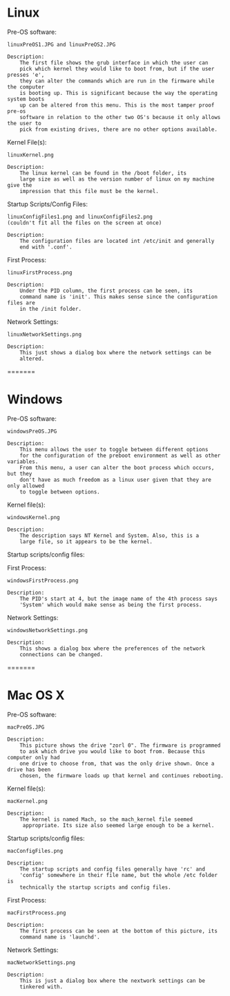Linux
=======

Pre-OS software:

    linuxPreOS1.JPG and linuxPreOS2.JPG
    
    Description:
        The first file shows the grub interface in which the user can
        pick which kernel they would like to boot from, but if the user presses 'e',
        they can alter the commands which are run in the firmware while the computer
        is booting up. This is significant because the way the operating system boots
        up can be altered from this menu. This is the most tamper proof pre-os
        software in relation to the other two OS's because it only allows the user to
        pick from existing drives, there are no other options available.

Kernel File(s):

    linuxKernel.png
    
    Description:
        The linux kernel can be found in the /boot folder, its
        large size as well as the version number of linux on my machine give the
        impression that this file must be the kernel.

Startup Scripts/Config Files:

    linuxConfigFiles1.png and linuxConfigFiles2.png
    (couldn't fit all the files on the screen at once)
    
    Description:
        The configuration files are located int /etc/init and generally
        end with '.conf'.

First Process:

    linuxFirstProcess.png
    
    Description:
        Under the PID column, the first process can be seen, its
        command name is 'init'. This makes sense since the configuration files are
        in the /init folder.

Network Settings:

    linuxNetworkSettings.png
    
    Description:
        This just shows a dialog box where the network settings can be
        altered.

=======

Windows
=======

Pre-OS software:

    windowsPreOS.JPG
    
    Description:
        This menu allows the user to toggle between different options
        for the configuration of the preboot environment as well as other variables.
        From this menu, a user can alter the boot process which occurs, but they
        don't have as much freedom as a linux user given that they are only allowed
        to toggle between options.

Kernel file(s):

    windowsKernel.png
    
    Description:
        The description says NT Kernel and System. Also, this is a
        large file, so it appears to be the kernel.

Startup scripts/config files:

First Process:

    windowsFirstProcess.png
    
    Description:
        The PID's start at 4, but the image name of the 4th process says
        'System' which would make sense as being the first process.

Network Settings:

    windowsNetworkSettings.png
    
    Description:
        This shows a dialog box where the preferences of the network
        connections can be changed.

=======

Mac OS X
=======

Pre-OS software:

    macPreOS.JPG
    
    Description:
        This picture shows the drive "zorl 0". The firmware is programmed
        to ask which drive you would like to boot from. Because this computer only had
        one drive to choose from, that was the only drive shown. Once a drive has been
        chosen, the firmware loads up that kernel and continues rebooting.

Kernel file(s):

    macKernel.png
    
    Description:
        The kernel is named Mach, so the mach_kernel file seemed
         appropriate. Its size also seemed large enough to be a kernel.

Startup scripts/config files:

    macConfigFiles.png
    
    Description:
        The startup scripts and config files generally have 'rc' and
        'config' somewhere in their file name, but the whole /etc folder is
        technically the startup scripts and config files.

First Process:

    macFirstProcess.png
    
    Description:
        The first process can be seen at the bottom of this picture, its
        command name is 'launchd'.

Network Settings:

    macNetworkSettings.png
    
    Description:
        This is just a dialog box where the nextwork settings can be
        tinkered with.
